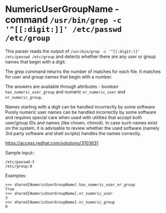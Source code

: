 NumericUserGroupName - command ``/usr/bin/grep -c '^[[:digit:]]' /etc/passwd /etc/group``
=========================================================================================

This parser reads the output of ``/usr/bin/grep -c '^[[:digit:]]' /etc/passwd /etc/group``
and detects whether there are any user or group names that begin with a digit.

The grep command returns the number of matches for each file. It matches for user and
group names that begin with a number.

The answers are available through attributes - boolean ``has_numeric_user_group`` and
numeric ``nr_numeric_user`` and ``nr_numeric_group``.

Names starting with a digit can be handled incorrectly by some software. Purely numeric
user names can be handled incorrectly by some software and requires special care when
used with utilities that accept both user/group IDs and names (like chown, chmod). In
case such names exist on the system, it is advisable to review whether the used software
(namely 3rd party software and shell scripts) handles the names correctly.

https://access.redhat.com/solutions/3103631

Sample input::

    /etc/passwd:3
    /etc/group:0

Examples:

    >>> shared[NumericUserGroupName].has_numeric_user_or_group
    True
    >>> shared[NumericUserGroupName].nr_numeric_user
    3
    >>> shared[NumericUserGroupName].nr_numeric_group
    0
